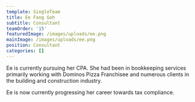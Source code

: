 ```yaml
---
template: SingleTeam
title: Ee Fang Goh
subtitle: Consultant
teamOrder: '15'
featuredImage: /images/uploads/ee.png
mainImage: /images/uploads/ee.png
position: Consultant
categories: []
---
```


Ee is currently pursuing her CPA. She had been in bookkeeping services primarily working with Dominos Pizza Franchisee and numerous clients in the building and construction industry.

Ee is now currently progressing her career towards tax compliance.

